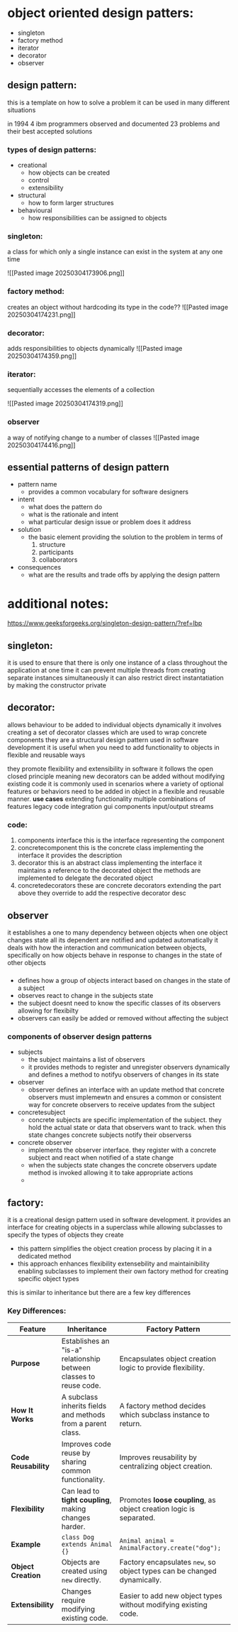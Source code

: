 # object oriented design patters:
- singleton
- factory method
- iterator
- decorator 
- observer

## design pattern:
this is a template on how to solve a problem 
it can be used in many different situations


in 1994 4 ibm programmers observed and documented 23 problems and their best accepted solutions
### types of design patterns:
- creational 
	- how objects can be created
	- control 
	- extensibility 
- structural 
	- how to form larger structures 
- behavioural 
	- how responsibilities can be assigned to objects

### singleton:
a class for which only a single instance can exist in the system at any one time 

![[Pasted image 20250304173906.png]]

### factory method:
creates an object without hardcoding its type in the code??
![[Pasted image 20250304174231.png]]
### decorator:
adds responsibilities to objects dynamically
![[Pasted image 20250304174359.png]]

### iterator:
sequentially accesses the elements of a collection

![[Pasted image 20250304174319.png]]

### observer
a way of notifying change to a number of classes
![[Pasted image 20250304174416.png]]

## essential patterns of design pattern
- pattern name
	- provides a common vocabulary for software designers
- intent
	- what does the pattern do 
	- what is the rationale and intent
	- what particular design issue or problem does it address
- solution
	- the basic element providing the solution to the problem in terms of
		1. structure
		2. participants
		3. collaborators
- consequences
	- what are the results and trade offs by applying the design pattern



# additional notes:
https://www.geeksforgeeks.org/singleton-design-pattern/?ref=lbp
## singleton:
it is used to ensure that there is only one instance of a class throughout the application at one time
it can prevent multiple threads from creating separate instances simultaneously
it can also restrict direct instantatiation by making the constructor private

## decorator:
allows behaviour to be added to individual objects dynamically
it involves creating a set of decorator classes which are used to wrap concrete components
they are a structural design pattern used in software development
it is useful when you need to add functionality to objects in flexible and reusable ways

they promote flexibility and extensibility in software 
it follows the open closed principle meaning new decorators can be added without modifying existing code
it is commonly used in scenarios where a variety of optional features or behaviors need to be added in object in a flexible and reusable manner.
**use cases**
extending functionality
multiple combinations of features
legacy code integration
gui components
input/output streams

### code:
1. components interface
		this is the interface representing the component
2. concretecomponent
		this is the concrete class implementing the interface
		it provides the description 
3. decorator
		this is an abstract class implementing the interface
		it maintains a reference to the decorated object
		the methods are implemented to delegate the decorated object
4. concretedecorators
		these are concrete decorators extending the part above
		they override to add the respective decorator desc

## observer 
it establishes a one to many dependency between objects 
when one object changes state all its dependent are notified and updated automatically 
it deals with how the interaction and communication between objects, specifically on how objects behave in response to changes in the state of other objects

### 
- defines how a group of objects interact based on changes in the state of a subject
- observes react to change in the subjects state
- the subject doesnt need to know the specific classes of its observers allowing for flexibilty
- observers can easily be added or removed without affecting the subject

### components of observer design patterns
- subjects
	- the subject maintains a list of observers
	- it provides methods to register and unregister observers dynamically and defines a method to notifyu observers of changes in its state
- observer
	- observer defines an interface with an update method that concrete observers must implemewtn and ensures a common or consistent way for concrete observers to receive updates from the subject
- concretesubject
	- concrete subjects are specific implementation of the subject. they hold the actual state or data that observers want to track. when this state changes concrete subjects notify their observerss
- concrete observer
	- implements the observer interface. they register with a concrete subject and react when notified of a state change
	- when the subjects state changes the concrete observers update method is invoked allowing it to take appropriate actions
	- 

## factory:
it is a creational design pattern used in software development. it provides an interface for creating objects in a superclass while allowing subclasses to specify the types of objects they create
- this pattern simplifies the object creation process by placing it in a dedicated method 
- this approach enhances flexibility extensebility and maintainibility enabling subclasses to implement their own factory method for creating specific object types

this is similar to inheritance but there are a few key differences
### **Key Differences:**

| Feature              | **Inheritance**                                                   | **Factory Pattern**                                                     |
| -------------------- | ----------------------------------------------------------------- | ----------------------------------------------------------------------- |
| **Purpose**          | Establishes an "is-a" relationship between classes to reuse code. | Encapsulates object creation logic to provide flexibility.              |
| **How It Works**     | A subclass inherits fields and methods from a parent class.       | A factory method decides which subclass instance to return.             |
| **Code Reusability** | Improves code reuse by sharing common functionality.              | Improves reusability by centralizing object creation.                   |
| **Flexibility**      | Can lead to **tight coupling**, making changes harder.            | Promotes **loose coupling**, as object creation logic is separated.     |
| **Example**          | `class Dog extends Animal {}`                                     | `Animal animal = AnimalFactory.create("dog");`                          |
| **Object Creation**  | Objects are created using `new` directly.                         | Factory encapsulates `new`, so object types can be changed dynamically. |
| **Extensibility**    | Changes require modifying existing code.                          | Easier to add new object types without modifying existing code.         |
